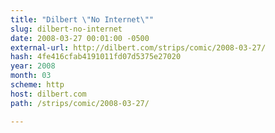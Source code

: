 ```yaml
---
title: "Dilbert \"No Internet\""
slug: dilbert-no-internet
date: 2008-03-27 00:01:00 -0500
external-url: http://dilbert.com/strips/comic/2008-03-27/
hash: 4fe416cfab4191011fd07d5375e27020
year: 2008
month: 03
scheme: http
host: dilbert.com
path: /strips/comic/2008-03-27/

---
```




